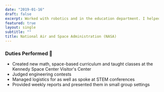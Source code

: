 ```yaml
---
date: "2019-01-16"
draft: false
excerpt: Worked with robotics and in the education department. I helped judge engineering contests, managed logistics for as well as spoke at STEM conferences, and provided weekly reports and presented them in conference-based settings.
featured: true
layout: single
subtitle: ""
title: National Air and Space Administration (NASA)
---
```


### Duties Performed :rocket:

  - Created new math, space-based curriculum and taught classes at the Kennedy Space Center Visitor's Center 
  - Judged engineering contests
  - Managed logistics for as well as spoke at STEM conferences
  - Provided weekly reports and presented them in small group settings
